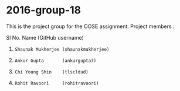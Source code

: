# 2016-group-18

This is the project group for the OOSE assignment.
Project members : 

Sl No. Name              (GitHub username)
1.     Shaunak Mukherjee (shaunakmukherjee)
2.     Ankur Gupta       (ankurgupta7)
3.     Chi Young Shin    (tlscldud)
4.     Rohit Ravoori     (rohitravoori)
